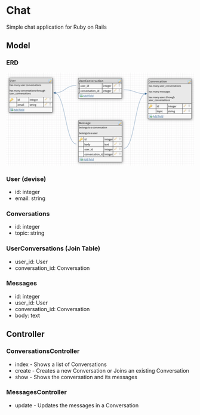 # Chat

Simple chat application for Ruby on Rails

## Model

### ERD
![](/docs/images/erd.png)

### User (devise)
- id: integer
- email: string

### Conversations
- id: integer
- topic: string

### UserConversations (Join Table)
- user_id: User
- conversation_id: Conversation

### Messages
- id: integer
- user_id: User
- conversation_id: Conversation
- body: text


## Controller

### ConversationsController
- index - Shows a list of Conversations
- create - Creates a new Conversation or Joins an existing Conversation
- show - Shows the conversation and its messages

### MessagesController
- update - Updates the messages in a Conversation